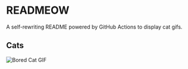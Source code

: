 # READMEOW

A self-rewriting README powered by GitHub Actions to display cat gifs.

## Cats

![Bored Cat GIF](https://media0.giphy.com/media/mlvseq9yvZhba/200.gif?cid=9acd02dazi8n9km015qec6f04v1qty27khzndihwgk21morf&ep=v1_gifs_search&rid=200.gif&ct=g)
